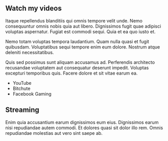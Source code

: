 ## Watch my videos

Itaque repellendus blanditiis qui omnis tempore velit unde. Nemo consequuntur omnis nobis quia aut libero. Dignissimos fugit quae adipisci voluptas aspernatur. Fugiat est commodi sequi. Quia et ea quo iusto et.

Nemo totam voluptas tempora laudantium. Quam nulla quasi et fugit quibusdam. Voluptatibus sequi tempore enim eum dolore. Nostrum atque deleniti necessitatibus.

Quis sed possimus sunt aliquam accusamus ad. Perferendis architecto recusandae voluptatem aut consequatur deserunt impedit. Voluptas excepturi temporibus quis. Facere dolore et sit vitae earum ea.

- YouTube
- Bitchute
- Facebook Gaming

## Streaming

Enim quia accusantium earum dignissimos eum eius. Dignissimos earum nisi repudiandae autem commodi. Et dolores quasi sit dolor illo rem. Omnis repudiandae molestias aut vero sint saepe ab.
